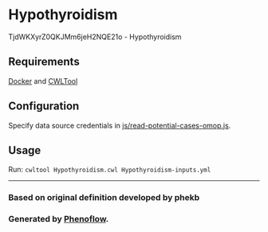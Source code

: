 # Hypothyroidism

TjdWKXyrZ0QKJMm6jeH2NQE21o - Hypothyroidism

## Requirements

[Docker](https://docs.docker.com/install/) and [CWLTool](https://github.com/common-workflow-language/cwltool#install)

## Configuration

Specify data source credentials in [js/read-potential-cases-omop.js](js/read-potential-cases-omop.js).

## Usage

Run: `cwltool Hypothyroidism.cwl Hypothyroidism-inputs.yml`

***

### Based on original definition developed by phekb
### Generated by [Phenoflow](https://kclhi.org/phenoflow).
